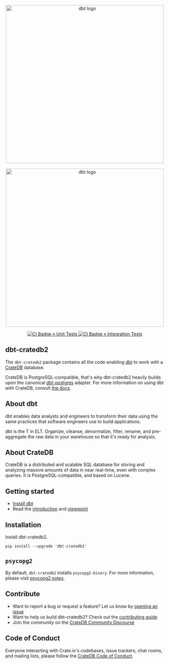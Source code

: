<p align="center">
  <img src="https://raw.githubusercontent.com/dbt-labs/dbt/ec7dee39f793aa4f7dd3dae37282cc87664813e4/etc/dbt-logo-full.svg" alt="dbt logo" width="500"/>
  <br/><br/>
  <img src="https://github.com/user-attachments/assets/70485bb9-9809-46ce-a189-858676780b2b" alt="dbt logo" width="500"/>
</p>
<p align="center">
  <a href="https://github.com/crate-workbench/dbt-cratedb2/actions/workflows/unit-tests.yml">
    <img src="https://github.com/crate-workbench/dbt-cratedb2/actions/workflows/unit-tests.yml/badge.svg?event=push" alt="CI Badge » Unit Tests"/>
  </a>
  <a href="https://github.com/crate-workbench/dbt-cratedb2/actions/workflows/integration-tests.yml">
    <img src="https://github.com/crate-workbench/dbt-cratedb2/actions/workflows/integration-tests.yml/badge.svg?event=push" alt="CI Badge » Integration Tests"/>
  </a>
</p>

## dbt-cratedb2

The `dbt-cratedb2` package contains all the code enabling [dbt] to work with a
[CrateDB] database.

CrateDB is PostgreSQL-compatible, that's why dbt-cratedb2
heavily builds upon the canonical [dbt-postgres] adapter.
For more information on using dbt with CrateDB,
consult [the docs].

## About dbt

dbt enables data analysts and engineers to transform their data using the same practices that software engineers use to build applications.

dbt is the T in ELT. Organize, cleanse, denormalize, filter, rename, and pre-aggregate the raw data in your warehouse so that it's ready for analysis.

## About CrateDB

CrateDB is a distributed and scalable SQL database for storing and analyzing
massive amounts of data in near real-time, even with complex queries.
It is PostgreSQL-compatible, and based on Lucene.

## Getting started

- [Install dbt](https://docs.getdbt.com/docs/core/installation-overview)
- Read the [introduction](https://docs.getdbt.com/docs/introduction/) and
  [viewpoint](https://docs.getdbt.com/community/resources/viewpoint)

## Installation
Install dbt-cratedb2.
```shell
pip install --upgrade 'dbt-cratedb2'
```

## `psycopg2`
By default, `dbt-cratedb2` installs `psycopg2-binary`.
For more information, please visit [psycopg2 notes](./docs/psycopg2.md).

## Contribute

- Want to report a bug or request a feature? Let us know by [opening an issue]
- Want to help us build dbt-cratedb2? Check out the [contributing guide]
- Join the community on the [CrateDB Community Discourse]

## Code of Conduct

Everyone interacting with Crate.io's codebases, issue trackers, chat rooms, and mailing lists, please follow the [CrateDB Code of Conduct].


[contributing guide]: https://github.com/crate-workbench/dbt-cratedb2/blob/main/CONTRIBUTING.md
[CrateDB]: https://github.com/crate/crate
[CrateDB Code of Conduct]: https://github.com/crate/crate/blob/master/CODE_OF_CONDUCT.md
[CrateDB Community Discourse]: https://community.cratedb.com/
[dbt]: https://www.getdbt.com/
[dbt-postgres]: https://github.com/dbt-labs/dbt-postgres
[opening an issue]: https://github.com/crate-workbench/dbt-cratedb2/issues/new
[the docs]: https://docs.getdbt.com/docs/core/connect-data-platform/cratedb-setup
